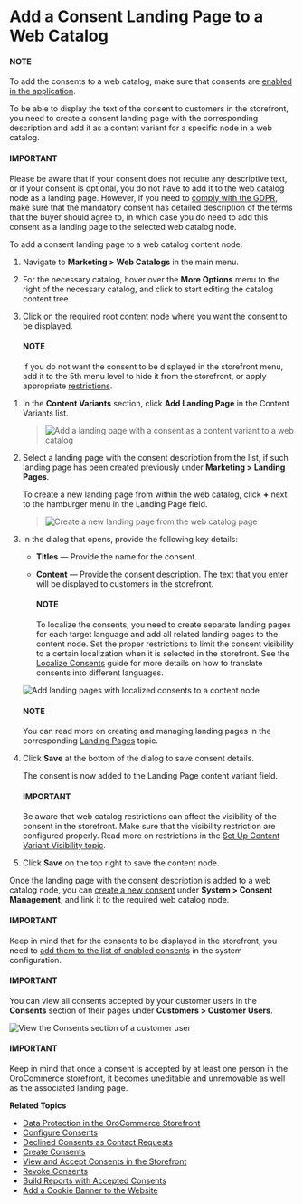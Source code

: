 <a id="user-guide-consents-add"></a>

# Add a Consent Landing Page to a Web Catalog

#### NOTE
To add the consents to a web catalog, make sure that consents are [enabled in the application](../../back-office/system/configuration/commerce/customer/global-consents.md#configuration-guide-commerce-configuration-consents).

To be able to display the text of the consent to customers in the storefront, you need to create a consent landing page with the corresponding description and add it as a content variant for a specific node in a web catalog.

#### IMPORTANT
Please be aware that if your consent does not require any descriptive text, or if your consent is optional, you do not have to add it to the web catalog node as a landing page. However, if you need to [comply with the GDPR](index.md#user-guide-consents), make sure that the mandatory consent has detailed description of the terms that the buyer should agree to, in which case you do need to add this consent as a landing page to the selected web catalog node.

To add a consent landing page to a web catalog content node:

1. Navigate to **Marketing > Web Catalogs** in the main menu.
2. For the necessary catalog, hover over the <i class="fa fa-ellipsis-h fa-lg" aria-hidden="true"></i> **More Options** menu to the right of the necessary catalog, and click <i class="fa fa-sitemap fa-lg" aria-hidden="true"></i> to start editing the catalog content tree.
3. Click on the required root content node where you want the consent to be displayed.

   #### NOTE
   If you do not want the consent to be displayed in the storefront menu, add it to the 5th menu level to hide it from the storefront, or apply appropriate [restrictions](../../back-office/marketing/web-catalogs/edit-content-tree/visibility.md#user-guide-marketing-web-catalog-content-visibility).

> <!-- since by default only the first 4 levels are visible in the storefront -->
1. In the **Content Variants** section, click **Add Landing Page** in the Content Variants list.
   > ![Add a landing page with a consent as a content variant to a web catalog](user/img/system/consents/add_landing_page_with_consent.png)
2. Select a landing page with the consent description from the list, if such landing page has been created previously under **Marketing > Landing Pages**.

   To create a new landing page from within the web catalog, click **+** next to the hamburger menu in the Landing Page field.
   > ![Create a new landing page from the web catalog page](user/img/system/consents/add_landing_page_from_web_catalog_page.png)
3. In the dialog that opens, provide the following key details:
   * **Titles** — Provide the name for the consent.
   * **Content** — Provide the consent description. The text that you enter will be displayed to customers in the storefront.

     #### NOTE
     To localize the consents, you need to create separate landing pages for each target language and add all related landing pages to the content node. Set the proper restrictions to limit the consent visibility to a certain localization when it is selected in the storefront. See the [Localize Consents](localize-consents.md#user-guide-consents-localizing-consents) guide for more details on how to translate consents into different languages.

   ![Add landing pages with localized consents to a content node](user/img/system/consents/add_landing_pages_to_consents.png)

   #### NOTE
   You can read more on creating and managing landing pages in the corresponding [Landing Pages](../../back-office/marketing/landing-pages/index.md#user-guide-landing-pages) topic.
4. Click **Save** at the bottom of the dialog to save consent details.

   The consent is now added to the Landing Page content variant field.

   #### IMPORTANT
   Be aware that web catalog restrictions can affect the visibility of the consent in the storefront. Make sure that the visibility restriction are configured properly. Read more on restrictions in the [Set Up Content Variant Visibility topic](../../back-office/marketing/web-catalogs/edit-content-tree/visibility.md#user-guide-marketing-web-catalog-content-visibility).
5. Click **Save** on the top right to save the content node.

Once the landing page with the consent description is added to a web catalog node, you can [create a new consent](../../back-office/system/consent-management/index.md#user-guide-consents-create) under **System > Consent Management**, and link it to the required web catalog node.

#### IMPORTANT
Keep in mind that for the consents to be displayed in the storefront, you need to [add them to the list of enabled consents](../../back-office/system/configuration/commerce/customer/global-consents.md#admin-guide-commerce-configuration-customers-consents-enable-globally) in the system configuration.

#### IMPORTANT
You can view all consents accepted by your customer users in the **Consents** section of their pages under **Customers > Customer Users**.

![View the Consents section of a customer user](user/img/system/consents/consents_section_customer_user_page.png)

#### IMPORTANT
Keep in mind that once a consent is accepted by at least one person in the OroCommerce storefront, it becomes uneditable and unremovable as well as the associated landing page.

**Related Topics**

* [Data Protection in the OroCommerce Storefront](../../storefront/account/my-profile/index.md#frontstore-guide-profile-consents)
* [Configure Consents](../../back-office/system/configuration/commerce/customer/global-consents.md#configuration-guide-commerce-configuration-consents)
* [Declined Consents as Contact Requests](../../back-office/activities/contact-requests/index.md#user-guide-activities-requests)
* [Create Consents](../../back-office/system/consent-management/index.md#user-guide-consents-create)
* [View and Accept Consents in the Storefront](../../storefront/account/my-profile/index.md#frontstore-guide-profile-consents)
* [Revoke Consents](../../back-office/activities/contact-requests/index.md#user-guide-activities-requests)
* [Build Reports with Accepted Consents](../../back-office/reports-segments/reports/index.md#user-guide-reports)
* [Add a Cookie Banner to the Website](../../../bundles/commerce/CookieConsentBundle/index.md#bundle-docs-commerce-cookie-consent-bundle)

<!-- fa-bars = fa-navicon -->
<!-- Ic Tiles is used as Set As Default in saved views, and as tiles in display layout options -->
<!-- IcPencil refers to Rename in Commerce and Inline Editing in CRM -->
<!-- Check mark in the square. -->
<!-- SortDesc is also used as drop-down arrow -->
